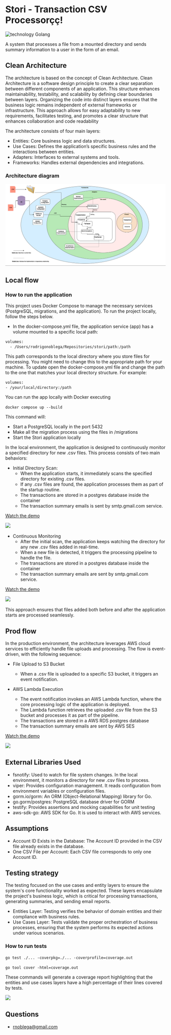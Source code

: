 # Stori - Transaction CSV Processorçç!

![technology Golang](https://img.shields.io/badge/technology-Golang-blue.svg)

A system that processes a file from a mounted directory and sends summary information to a user in the form of an email.

## Clean Architecture

The architecture is based on the concept of Clean Architecture. Clean Architecture is a software design principle to create a clear separation between different components of an application. This structure enhances maintainability, testability, and scalability by defining clear boundaries between layers. Organizing the code into distinct layers ensures that the business logic remains independent of external frameworks or infrastructure. This approach allows for easy adaptability to new requirements, facilitates testing, and promotes a clear structure that enhances collaboration and code readability

The architecture consists of four main layers:

- Entities: Core business logic and data structures.
- Use Cases: Defines the application’s specific business rules and the interactions between entities.
- Adapters: Interfaces to external systems and tools.
- Frameworks: Handles external dependencies and integrations.

### Architecture diagram

![](static/StoriCleanArch.jpg)

## Local flow

### How to run the application

This project uses Docker Compose to manage the necessary services (PostgreSQL, migrations, and the application). To run the project locally, follow the steps below.

- In the docker-compose.yml file, the application service (app) has a volume mounted to a specific local path:
```
volumes:
  - /Users/rodrigonoblega/Repositories/stori/path:/path
```
This path corresponds to the local directory where you store files for processing. You might need to change this to the appropriate path for your machine.
To update open the docker-compose.yml file and change the path to the one that matches your local directory structure. For example:
  ```
volumes:
  - /your/local/directory:/path
  ```

You can run the app locally with Docker executing

```docker compose up --build ```

This command will:
- Start a PostgreSQL locally in the port 5432
- Make all the migration process using the files in /migrations
- Start the Stori application locally

In the local environment, the application is designed to continuously monitor a specified directory for new .csv files. This process consists of two main behaviors:

- Initial Directory Scan:
  - When the application starts, it immediately scans the specified directory for existing .csv files.
  - If any .csv files are found, the application processes them as part of the startup routine.
  - The transactions are stored in a postgres database inside the container
  - The transaction summary emails is sent by smtp.gmail.com service.

[Watch the demo](https://www.loom.com/share/4b8f3bd4b2a34413bc453aeaace937f5)

![](static/StoriLocalDirectoryFlow.jpg)

- Continuous Monitoring
  - After the initial scan, the application keeps watching the directory for any new .csv files added in real-time.
  - When a new file is detected, it triggers the processing pipeline to handle the file.
  - The transactions are stored in a postgres database inside the container
  - The transaction summary emails are sent by smtp.gmail.com service.

[Watch the demo](https://www.loom.com/share/8cbe21072b8248cabcb0d809fd9e57ab)

![](static/StoriLocalWatcherFlow.jpg)

This approach ensures that files added both before and after the application starts are processed seamlessly.

## Prod flow

In the production environment, the architecture leverages AWS cloud services to efficiently handle file uploads and processing. The flow is event-driven, with the following sequence:

- File Upload to S3 Bucket
    - When a .csv file is uploaded to a specific S3 bucket, it triggers an event notification.
  
- AWS Lambda Execution
    - The event notification invokes an AWS Lambda function, where the core processing logic of the application is deployed.
    - The Lambda function retrieves the uploaded .csv file from the S3 bucket and processes it as part of the pipeline.
    - The transactions are stored in a AWS RDS postgres database
    - The transaction summary emails are sent by AWS SES

[Watch the demo](https://www.loom.com/share/0709901cfb1f47e7bf1e803e8ee3584f)

![](static/StoriProdAWSFlow.jpg)



## External Libraries Used

- fsnotify: Used to watch for file system changes. In the local environment, it monitors a directory for new .csv files to process.
- viper: Provides configuration management. It reads configuration from environment variables or configuration files.
- gorm.io/gorm: An ORM (Object-Relational Mapping) library for Go.
- go.gorm/postgres: PostgreSQL database driver for GORM
- testify: Provides assertions and mocking capabilities for unit testing
- aws-sdk-go: AWS SDK for Go. It is used to interact with AWS services.

## Assumptions
- Account ID Exists in the Database: The Account ID provided in the CSV file already exists in the database.
- One CSV File per Account: Each CSV file corresponds to only one Account ID.


## Testing strategy

The testing focused on the use cases and entity layers to ensure the system's core functionality worked as expected. These layers encapsulate the project's business logic, which is critical for processing transactions, generating summaries, and sending email reports.

- Entities Layer: Testing verifies the behavior of domain entities and their compliance with business rules.
- Use Cases Layer: Tests validate the proper orchestration of business processes, ensuring that the system performs its expected actions under various scenarios.

### How to run tests

```go test ./... -coverpkg=./... -coverprofile=coverage.out```

```go tool cover -html=coverage.out```

These commands will generate a coverage report highlighting that the entities and use cases layers have a high percentage of their lines covered by tests.

![](static/CodeCoverage.jpg)

## Questions

* [rnoblega@gmail.com](rnoblega@gmail.com)


